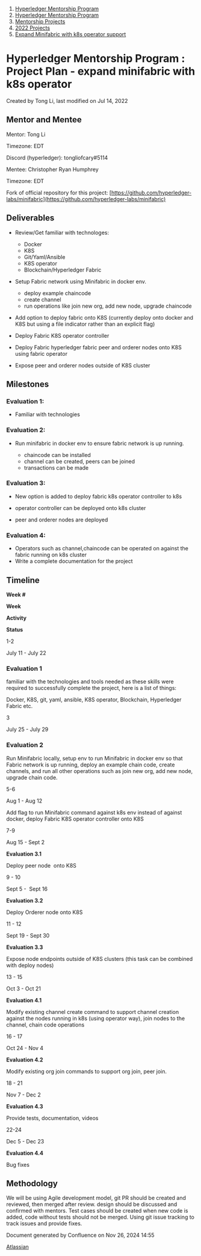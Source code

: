 1. [Hyperledger Mentorship Program](index.html)
2. [Hyperledger Mentorship Program](Hyperledger-Mentorship-Program_21954571.html)
3. [Mentorship Projects](Mentorship-Projects_21954604.html)
4. [2022 Projects](2022-Projects_21954800.html)
5. [Expand Minifabric with k8s operator support](Expand-Minifabric-with-k8s-operator-support_21954806.html)

# Hyperledger Mentorship Program : Project Plan - expand minifabric with k8s operator

Created by Tong Li, last modified on Jul 14, 2022

## **Mentor and Mentee**

Mentor: Tong Li

Timezone: EDT

Discord (hyperledger): tongliofcary#5114

Mentee: Christopher Ryan Humphrey

Timezone: EDT

Fork of official repository for this project: [https://github.com/hyperledger-labs/minifabric](https://github.com/hyperledger-labs/minifabric)

## **Deliverables**

- Review/Get familiar with technologes:
  
  - Docker
  - K8S
  - Git/Yaml/Ansible
  - K8S operator
  - Blockchain/Hyperledger Fabric
- Setup Fabric network using Minifabric in docker env.
  
  - deploy example chaincode
  - create channel
  - run operations like join new org, add new node, upgrade chaincode
- Add option to deploy fabric onto K8S (currently deploy onto docker and K8S but using a file indicator rather than an explicit flag)
  
- Deploy Fabric K8S operator controller
  
- Deploy Fabric hyperledger fabric peer and orderer nodes onto K8S using fabric operator
- Expose peer and orderer nodes outside of K8S cluster

## **Milestones**

### **Evaluation 1:**

- Familiar with technologies
  

### **Evaluation 2:**

- Run minifabric in docker env to ensure fabric network is up running.
  
  - chaincode can be installed
  - channel can be created, peers can be joined
  - transactions can be made

### **Evaluation 3:**

- New option is added to deploy fabric k8s operator controller to k8s
  
- operator controller can be deployed onto k8s cluster
  
- peer and orderer nodes are deployed

### **Evaluation 4:**

- Operators such as channel,chaincode can be operated on against the fabric running on k8s cluster
- Write a complete documentation for the project

## **Timeline**

**Week #**

**Week**

**Activity**

**Status**

1-2

July 11 - July 22

### **Evaluation 1**

familiar with the technologies and tools needed as these skills were required to successfully complete the project, here is a list of things:

Docker, K8S, git, yaml, ansible, K8S operator, Blockchain, Hyperledger Fabric etc.

3

July 25 - July 29

### **Evaluation 2**

Run Minifabric locally, setup env to run Minifabric in docker env so that Fabric network is up running, deploy an example chain code, create channels, and run all other operations such as join new org, add new node, upgrade chain code.

5-6

Aug 1 - Aug 12

Add flag to run Minifabric command against k8s env instead of against docker, deploy Fabric K8S operator controller onto K8S

7-9

Aug 15 - Sept 2

**Evaluation 3.1**

Deploy peer node  onto K8S

9 - 10

Sept 5 -  Sept 16

**Evaluation 3.2**

Deploy Orderer node onto K8S

11 - 12

Sept 19 - Sept 30

**Evaluation 3.3**

Expose node endpoints outside of K8S clusters (this task can be combined with deploy nodes)

13 - 15

Oct 3 - Oct 21

**Evaluation 4.1**

Modify existing channel create command to support channel creation against the nodes running in k8s (using operator way), join nodes to the channel, chain code operations

16 - 17

Oct 24 - Nov 4

**Evaluation 4.2**

Modify existing org join commands to support org join, peer join.

18 - 21

Nov 7 - Dec 2

**Evaluation 4.3**

Provide tests, documentation, videos

22-24

Dec 5 - Dec 23

**Evaluation 4.4**

Bug fixes

## **Methodology**

We will be using Agile development model, git PR should be created and reviewed, then merged after review. design should be discussed and confirmed with mentors. Test cases should be created when new code is added, code without tests should not be merged. Using git issue tracking to track issues and provide fixes.

Document generated by Confluence on Nov 26, 2024 14:55

[Atlassian](http://www.atlassian.com/)
